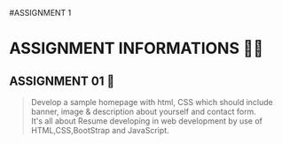 #ASSIGNMENT 1

# ASSIGNMENT INFORMATIONS 📃📃

## ASSIGNMENT 01 🎯

> Develop a sample homepage with html, CSS which should include banner, image & description about yourself
and contact form.<br>
> It's all about Resume developing in web development by use of HTML,CSS,BootStrap and JavaScript.
